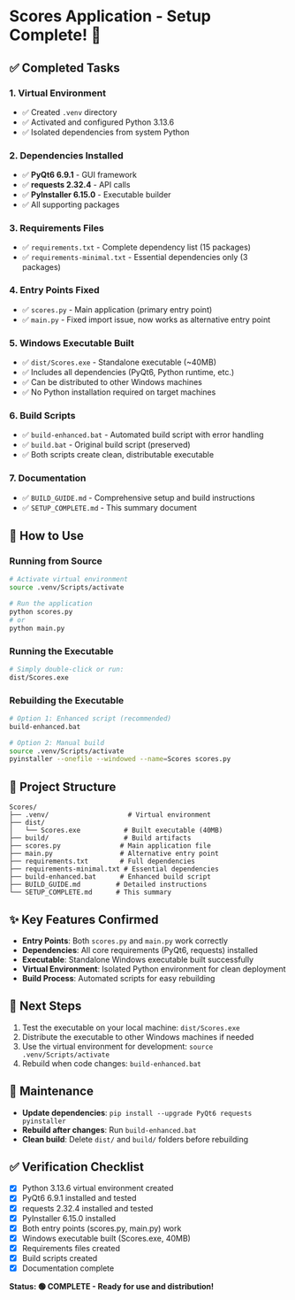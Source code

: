# Scores Application - Setup Complete! 🎉

## ✅ Completed Tasks

### 1. Virtual Environment
- ✅ Created `.venv` directory
- ✅ Activated and configured Python 3.13.6
- ✅ Isolated dependencies from system Python

### 2. Dependencies Installed
- ✅ **PyQt6 6.9.1** - GUI framework
- ✅ **requests 2.32.4** - API calls
- ✅ **PyInstaller 6.15.0** - Executable builder
- ✅ All supporting packages

### 3. Requirements Files
- ✅ `requirements.txt` - Complete dependency list (15 packages)
- ✅ `requirements-minimal.txt` - Essential dependencies only (3 packages)

### 4. Entry Points Fixed
- ✅ `scores.py` - Main application (primary entry point)
- ✅ `main.py` - Fixed import issue, now works as alternative entry point

### 5. Windows Executable Built
- ✅ `dist/Scores.exe` - Standalone executable (~40MB)
- ✅ Includes all dependencies (PyQt6, Python runtime, etc.)
- ✅ Can be distributed to other Windows machines
- ✅ No Python installation required on target machines

### 6. Build Scripts
- ✅ `build-enhanced.bat` - Automated build script with error handling
- ✅ `build.bat` - Original build script (preserved)
- ✅ Both scripts create clean, distributable executable

### 7. Documentation
- ✅ `BUILD_GUIDE.md` - Comprehensive setup and build instructions
- ✅ `SETUP_COMPLETE.md` - This summary document

## 🚀 How to Use

### Running from Source
```bash
# Activate virtual environment
source .venv/Scripts/activate

# Run the application
python scores.py
# or
python main.py
```

### Running the Executable
```bash
# Simply double-click or run:
dist/Scores.exe
```

### Rebuilding the Executable
```bash
# Option 1: Enhanced script (recommended)
build-enhanced.bat

# Option 2: Manual build
source .venv/Scripts/activate
pyinstaller --onefile --windowed --name=Scores scores.py
```

## 📁 Project Structure
```
Scores/
├── .venv/                    # Virtual environment
├── dist/
│   └── Scores.exe           # Built executable (40MB)
├── build/                   # Build artifacts
├── scores.py               # Main application file
├── main.py                 # Alternative entry point
├── requirements.txt        # Full dependencies
├── requirements-minimal.txt # Essential dependencies
├── build-enhanced.bat      # Enhanced build script
├── BUILD_GUIDE.md         # Detailed instructions
└── SETUP_COMPLETE.md      # This summary
```

## ✨ Key Features Confirmed
- **Entry Points**: Both `scores.py` and `main.py` work correctly
- **Dependencies**: All core requirements (PyQt6, requests) installed
- **Executable**: Standalone Windows executable built successfully
- **Virtual Environment**: Isolated Python environment for clean deployment
- **Build Process**: Automated scripts for easy rebuilding

## 📝 Next Steps
1. Test the executable on your local machine: `dist/Scores.exe`
2. Distribute the executable to other Windows machines if needed
3. Use the virtual environment for development: `source .venv/Scripts/activate`
4. Rebuild when code changes: `build-enhanced.bat`

## 🔧 Maintenance
- **Update dependencies**: `pip install --upgrade PyQt6 requests pyinstaller`
- **Rebuild after changes**: Run `build-enhanced.bat`
- **Clean build**: Delete `dist/` and `build/` folders before rebuilding

## ✅ Verification Checklist
- [x] Python 3.13.6 virtual environment created
- [x] PyQt6 6.9.1 installed and tested
- [x] requests 2.32.4 installed and tested  
- [x] PyInstaller 6.15.0 installed
- [x] Both entry points (scores.py, main.py) work
- [x] Windows executable built (Scores.exe, 40MB)
- [x] Requirements files created
- [x] Build scripts created
- [x] Documentation complete

**Status: 🟢 COMPLETE - Ready for use and distribution!**
